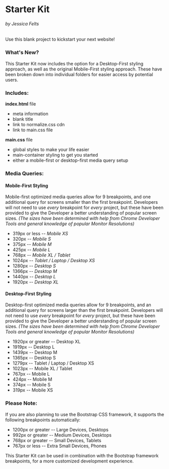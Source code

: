 # Starter Kit
###### by Jessica Felts

Use this blank project to kickstart your next website!

### What's New?

This Starter Kit now includes the option for a Desktop-First styling approach, as well as the original Mobile-First styling approach. These have been broken down into individual folders for easier access by potential users.

### Includes:

**index.html** file
+ meta information
+ blank title
+ link to normalize.css cdn
+ link to main.css file

**main.css** file
+ global styles to make your life easier
+ main-container styling to get you started
+ either a mobile-first or desktop-first media query setup

### Media Queries:

#### Mobile-First Styling

Mobile-first optimized media queries allow for 9 breakpoints, and one additional query for screens smaller than the first breakpoint. Developers will not need to use _every_ breakpoint for _every_ project, but these have been provided to give the Developer a better understanding of popular screen sizes. _(The sizes have been determined with help from Chrome Developer Tools and general knowledge of popular Monitor Resolutions)_

+ 319px or less -- _Mobile XS_
+ 320px -- _Mobile S_
+ 375px -- _Mobile M_
+ 425px -- _Mobile L_
+ 768px -- _Mobile XL / Tablet_
+ 1024px -- _Tablet / Laptop / Desktop XS_
+ 1280px -- _Desktop S_
+ 1366px -- _Desktop M_
+ 1440px -- _Desktop L_
+ 1920px -- _Desktop XL_

#### Desktop-First Styling

Desktop-first optimized media queries allow for 9 breakpoints, and an additional query for screens larger than the first breakpoint. Developers will not need to use _every_ breakpoint for _every_ project, but these have been provided to give the Developer a better understanding of popular screen sizes. _(The sizes have been determined with help from Chrome Developer Tools and general knowledge of popular Monitor Resolutions)_

+ 1920px or greater -- Desktop XL
+ 1919px -- Desktop L
+ 1439px -- Desktop M
+ 1365px -- Desktop S
+ 1279px -- Tablet / Laptop / Desktop XS
+ 1023px -- Mobile XL / Tablet
+ 767px -- Mobile L
+ 424px -- Mobile M
+ 374px -- Mobile S
+ 319px -- Mobile XS

### Please Note:

If you are also planning to use the Bootstrap CSS framework, it supports the following breakpoints automatically:

+ 1200px or greater -- Large Devices, Desktops
+ 992px or greater -- Medium Devices, Desktops
+ 768px or greater -- Small Devices, Tablets
+ 767px or less -- Extra Small Devices, Phones

This Starter Kit can be used in combination with the Bootstrap framework breakpoints, for a more customized development experience.
